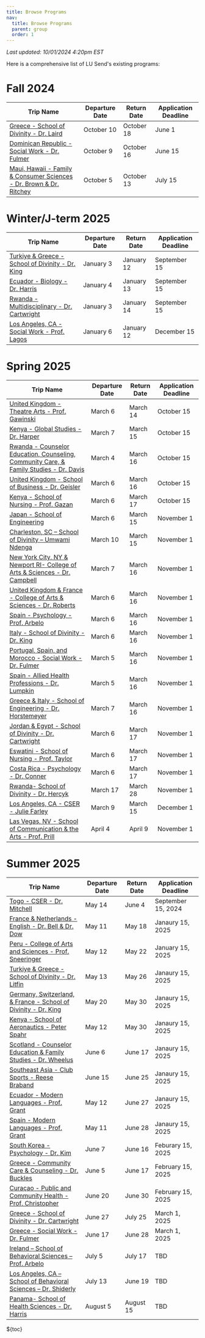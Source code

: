 ```yaml
---
title: Browse Programs
nav:
  title: Browse Programs
  parent: group
  order: 1
---
```

*Last updated: 10/01/2024 4:20pm EST*

Here is a comprehensive list of LU Send's existing programs:

# Fall 2024
| Trip Name                                                                                                                                                                                            | Departure Date  | Return Date  | Application Deadline     |
| ---------------------------------------------------------------------------------------------------------------------------------------------------------------------------------------------------- | --------------- | ------------ | ------------------------ |
| [Greece - School of Divinity - Dr. Laird](https://liberty-sa.terradotta.com/index.cfm?FuseAction=Programs.ViewProgram&Program_ID=12498)                                                              | October 10      | October 18   | June 1                   |
| [Dominican Republic - Social Work - Dr. Fulmer](https://liberty-sa.terradotta.com/index.cfm?FuseAction=Programs.ViewProgram&Program_ID=12260)                                                        | October 9       | October 16   | June 15                  |
| [Maui, Hawaii - Family & Consumer Sciences - Dr. Brown & Dr. Ritchey](https://liberty-sa.terradotta.com/index.cfm?FuseAction=Programs.ViewProgram&Program_ID=12507)                                  | October 5       | October 13   | July 15                  |

# Winter/J-term 2025 
| Trip Name                                                                                                                                                                                            | Departure Date  | Return Date  | Application Deadline     |
| ---------------------------------------------------------------------------------------------------------------------------------------------------------------------------------------------------- | --------------- | ------------ | ------------------------ |
| [Turkiye & Greece - School of Divinity - Dr. King](https://liberty-sa.terradotta.com/index.cfm?FuseAction=Programs.ViewProgram&Program_ID=12515)                                                     | January 3       | January 12   | September 15             |
| [Ecuador - Biology - Dr. Harris](https://liberty-sa.terradotta.com/index.cfm?FuseAction=Programs.ViewProgram&Program_ID=12471)                                                                       | January 4       | January 13   | September 15             |
| [Rwanda - Multidisciplinary - Dr. Cartwright](https://liberty-sa.terradotta.com/index.cfm?FuseAction=Programs.ViewProgram&Program_ID=12414)                                                          | January 3       | January 14   | September 15             |
| [Los Angeles, CA - Social Work - Prof. Lagos](https://liberty-sa.terradotta.com/index.cfm?FuseAction=Programs.ViewProgram&Program_ID=12418)                                                          | January 6       | January 12   | December 15              |

# Spring 2025
| Trip Name                                                                                                                                                                                            | Departure Date  | Return Date  | Application Deadline     |
| ---------------------------------------------------------------------------------------------------------------------------------------------------------------------------------------------------- | --------------- | ------------ | ------------------------ |
| [United Kingdom - Theatre Arts - Prof. Gawinski](https://liberty-sa.terradotta.com/index.cfm?FuseAction=Programs.ViewProgram&Program_ID=12527)                                                       | March 6         | March 14     | October 15               |
| [Kenya - Global Studies - Dr. Harper](https://liberty-sa.terradotta.com/index.cfm?FuseAction=Programs.ViewProgram&Program_ID=12523)                                                                  | March 7         | March 15     | October 15               |
| [Rwanda - Counselor Education, Counseling, Community Care, & Family Studies - Dr. Davis](https://liberty-sa.terradotta.com/index.cfm?FuseAction=Programs.ViewProgram&Program_ID=12420)               | March 4         | March 16     | October 15               |
| [United Kingdom - School of Business - Dr. Geisler](https://liberty-sa.terradotta.com/index.cfm?FuseAction=Programs.ViewProgram&Program_ID=12528)                                                    | March 6         | March 16     | October 15               |
| [Kenya - School of Nursing - Prof. Gazan](https://liberty-sa.terradotta.com/index.cfm?FuseAction=Programs.ViewProgram&Program_ID=12408)                                                              | March 6         | March 17     | October 15               |
| [Japan - School of Engineering](https://liberty-sa.terradotta.com/index.cfm?FuseAction=Programs.ViewProgram&Program_ID=11932)                                                                        | March 6         | March 15     | November 1               |
| [Charleston, SC – School of Divinity – Umwami Ndenga ](https://liberty-sa.terradotta.com/index.cfm?FuseAction=Programs.ViewProgram&Program_ID=12543)                                                 | March 10        | March 15     | November 1               |
| [New York City, NY & Newport RI- College of Arts & Sciences - Dr. Campbell](https://liberty-sa.terradotta.com/index.cfm?FuseAction=Programs.ViewProgram&Program_ID=12521)                            | March 7         | March 16     | November 1               |
| [United Kingdom & France - College of Arts & Sciences - Dr. Roberts](https://liberty-sa.terradotta.com/index.cfm?FuseAction=Programs.ViewProgram&Program_ID=12504)                                   | March 6         | March 16     | November 1               |
| [Spain - Psychology - Prof. Arbelo](https://liberty-sa.terradotta.com/index.cfm?FuseAction=Programs.ViewProgram&Program_ID=12530)                                                                    | March 6         | March 16     | November 1               |
| [Italy - School of Divinity - Dr. King](https://liberty-sa.terradotta.com/index.cfm?FuseAction=Programs.ViewProgram&Program_ID=12531)                                                                | March 6         | March 16     | November 1               |
| [Portugal, Spain, and Morocco - Social Work - Dr. Fulmer](https://liberty-sa.terradotta.com/index.cfm?FuseAction=Programs.ViewProgram&Program_ID=12517)                                              | March 5         | March 16     | November 1               |
| [Spain - Allied Health Professions - Dr. Lumpkin](https://liberty-sa.terradotta.com/index.cfm?FuseAction=Programs.ViewProgram&Program_ID=12099)                                                      | March 5         | March 16     | November 1               |
| [Greece & Italy - School of Engineering - Dr. Horstemeyer](https://liberty-sa.terradotta.com/index.cfm?FuseAction=Programs.ViewProgram&Program_ID=12526)                                             | March 7         | March 16     | November 1               |
| [Jordan & Egypt - School of Divinity - Dr. Cartwright](https://liberty-sa.terradotta.com/index.cfm?FuseAction=Programs.ViewProgram&Program_ID=12516)                                                 | March 6         | March 17     | November 1               |
| [Eswatini - School of Nursing - Prof. Taylor](https://liberty-sa.terradotta.com/index.cfm?FuseAction=Programs.ViewProgram&Program_ID=12519)                                                          | March 6         | March 17     | November 1               |
| [Costa Rica - Psychology - Dr. Conner](https://liberty-sa.terradotta.com/index.cfm?FuseAction=Programs.ViewProgram&Program_ID=12444)                                                                 | March 6         | March 17     | November 1               |
| [Rwanda- School of Divinity - Dr. Hercyk](https://liberty-sa.terradotta.com/index.cfm?FuseAction=Programs.ViewProgram&Program_ID=12518)                                                              | March 17        | March 28     | November 1               |
| [Los Angeles, CA - CSER - Julie Farley](https://liberty-sa.terradotta.com/index.cfm?FuseAction=Programs.ViewProgram&Program_ID=12522)                                                                | March 9         | March 15     | December 1               |
| [Las Vegas, NV - School of Communication & the Arts - Prof. Prill](https://liberty-sa.terradotta.com/index.cfm?FuseAction=Programs.ViewProgram&Program_ID=12513)                                     | April 4         | April 9      | November 1               |

# Summer 2025
| Trip Name                                                                                                                                                                                            | Departure Date  | Return Date  | Application Deadline     |
| ---------------------------------------------------------------------------------------------------------------------------------------------------------------------------------------------------- | --------------- | ------------ | ------------------------ |
| [Togo - CSER - Dr. Mitchell](https://liberty-sa.terradotta.com/index.cfm?FuseAction=Programs.ViewProgram&Program_ID=12510)                                                                           | May 14          | June 4       | September 15, 2024       |
| [France & Netherlands - English - Dr. Bell & Dr. Dow](https://liberty-sa.terradotta.com/index.cfm?FuseAction=Programs.ViewProgram&Program_ID=12429)                                                  | May 11          | May 18       | Janaury 15, 2025         |
| [Peru - College of Arts and Sciences - Prof. Sneeringer ](https://liberty-sa.terradotta.com/index.cfm?FuseAction=Programs.ViewProgram&Program_ID=12540)                                              | May 12          | May 22       | January 15, 2025         |
| [Turkiye & Greece  - School of Divinity - Dr. Litfin](https://liberty-sa.terradotta.com/index.cfm?FuseAction=Programs.ViewProgram&Program_ID=12468)                                                  | May 13          | May 26       | Janaury 15, 2025         |
| [Germany, Switzerland, & France - School of Divinity - Dr. King](# "Coming Soon!")                                                                                                                   | May 20          | May 30       | Janaury 15, 2025         |
| [Kenya - School of Aeronautics - Peter Spahr](https://liberty-sa.terradotta.com/index.cfm?FuseAction=Programs.ViewProgram&Program_ID=11969)                                                          | May 12          | May 30       | Janaury 15, 2025         |
| [Scotland - Counselor Education & Family Studies - Dr. Wheelus](https://liberty-sa.terradotta.com/index.cfm?FuseAction=Programs.ViewProgram&Program_ID=12533)                                        | June 6          | June 17      | Janaury 15, 2025         |
| [Southeast Asia - Club Sports - Reese Braband](https://liberty-sa.terradotta.com/index.cfm?FuseAction=Programs.ViewProgram&Program_ID=12538)                                                         | June 15         | June 25      | Janaury 15, 2025         |
| [Ecuador - Modern Languages - Prof. Grant](https://liberty-sa.terradotta.com/index.cfm?FuseAction=Programs.ViewProgram&Program_ID=12097)                                                             | May 12          | June 27      | Janaury 15, 2025         |
| [Spain - Modern Languages - Prof. Grant](https://liberty-sa.terradotta.com/index.cfm?FuseAction=Programs.ViewProgram&Program_ID=12537)                                                               | May 11          | June 28      | Janaury 15, 2025         |
| [South Korea - Psychology - Dr. Kim](https://liberty-sa.terradotta.com/index.cfm?FuseAction=Programs.ViewProgram&Program_ID=12229)                                                                   | June 7          | June 16      | Feburary 15, 2025        |
| [Greece - Community Care & Counseling - Dr. Buckles ](https://liberty-sa.terradotta.com/index.cfm?FuseAction=Programs.ViewProgram&Program_ID=12532)                                                  | June 5          | June 17      | February 15, 2025        |
| [Curaçao  - Public and Community Health - Prof. Christopher](https://liberty-sa.terradotta.com/index.cfm?FuseAction=Programs.ViewProgram&Program_ID=12479)                                           | June 20         | June 30      | February 15, 2025        |
| [Greece - School of Divinity - Dr. Cartwright ](https://liberty-sa.terradotta.com/index.cfm?FuseAction=Programs.ViewProgram&Program_ID=12534)                                                        | June 27         | July 25      | March 1, 2025            |
| [Greece - Social Work - Dr. Fulmer](https://liberty-sa.terradotta.com/index.cfm?FuseAction=Programs.ViewProgram&Program_ID=12535)                                                                    | June 17         | June 28      | March 1, 2025            |
| [Ireland – School of Behavioral Sciences – Prof. Arbelo](https://liberty-sa.terradotta.com/index.cfm?FuseAction=Programs.ViewProgram&Program_ID=12541)                                               | July 5          | July 17      | TBD                      |
| [Los Angeles, CA – School of Behavioral Sciences – Dr. Shiderly](# "Coming Soon!")                                                                                                                   | July 13         | June 19      | TBD                      |
| [Panama- School of Health Sciences - Dr. Harris](# "Coming Soon!")                                                                                                                                   | August 5        | August 15    | TBD                      |



${toc}
